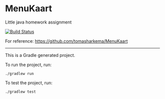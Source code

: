 # MenuKaart
Little java homework assignment

[![Build Status](https://travis-ci.org/tomasharkema/MenuKaart.svg?branch=master)](https://travis-ci.org/tomasharkema/MenuKaart)

For reference: https://github.com/tomasharkema/MenuKaart

-----------------------------------
This is a Gradle generated project.

To run the project, run:

```
./gradlew run
```

To test the project, run:

```
./gradlew test
```
